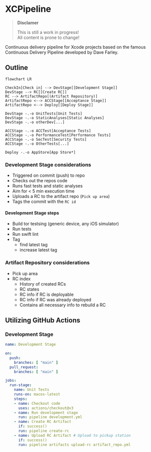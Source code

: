 # XCPipeline

> **Disclamer**
>
> This is still a work in progress!<br>
> All content is prone to change!

Continuous delivery pipeline for Xcode projects based on the famous Continuous Delivery Pipeline developed by Dave Farley.

## Outline

```mermaid
flowchart LR 

CheckIn[Check in] --> DevStage[[Development Stage]]
DevStage --> RC[[Create RC]]
RC --> ArtifactRepo[(Artifact Repository)]
ArtifactRepo <--> ACCStage[[Acceptance Stage]]
ArtifactRepo <--> Deploy[[Deploy Stage]]

DevStage -.-o UnitTests[Unit Tests]
DevStage -.-o StaticAnalyses[Static Analyses]
DevStage -.-o otherDev[...]

ACCStage -.-o ACCTest[Acceptance Tests]
ACCStage -.-o PerformanceTest[Performance Tests]
ACCStage -.-o SecTest[Security Tests]
ACCStage -.-o OtherTests[...]

Deploy -.-o AppStore[App Store*]
```

### Development Stage considerations

- Triggered on commit (push) to repo
- Checks out the repos code
- Runs fast tests and static analyses
- Aim for <  5 min execution time
- Uploads a RC to the artifact repo (`Pick up area`)
- Tags the commit with the `RC id`

#### Development Stage steps

- Build tor testsing (generic device, any iOS simulator)
- Run tests
- Run swift lint
- Tag
  - find latest tag
  - increase latest tag

### Artifact Repository considerations

- Pick up area
- RC index
  - History of created RCs
  - RC states
  - RC info if RC is deployable
  - RC info if RC was already deployed
  - Contains all necessary info to rebuild a RC

## Utilizing GitHub Actions

### Development Stage

```yaml
name: Development Stage

on:
  push:
    branches: [ "main" ]
  pull_request:
    branches: [ "main" ]

jobs:
  run-stage:
    name: Unit Tests
    runs-on: macos-latest
    steps:
    - name: Checkout code
      uses: actions/checkout@v3
    - name: Run development stage
      run: pipeline development.yml
    - name: Create RC Artifact
      if: success()
      run: pipeline create-rc
    - name: Upload RC Artifact # Upload to pickup station
      if: success()
      run: pipeline artifacts upload-rc artifact_repo.yml
```